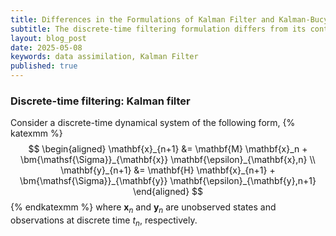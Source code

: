 ```yaml
---
title: Differences in the Formulations of Kalman Filter and Kalman-Bucy Filter
subtitle: The discrete-time filtering formulation differs from its continuous-time counterpart. To distinguish the difference, the observation error in discrete-time filter is referred to as 'measurement error,' whereas in the continuous-time filter, it is termed 'observation model noise.'
layout: blog_post
date: 2025-05-08
keywords: data assimilation, Kalman Filter
published: true
---
```


### Discrete-time filtering: Kalman filter

Consider a discrete-time dynamical system of the following form,
{% katexmm %}
$$
\begin{aligned}
\mathbf{x}_{n+1} &= \mathbf{M} \mathbf{x}_n + \bm{\mathsf{\Sigma}}_{\mathbf{x}} \mathbf{\epsilon}_{\mathbf{x},n} \\
\mathbf{y}_{n+1} &= \mathbf{H} \mathbf{x}_{n+1} + \bm{\mathsf{\Sigma}}_{\mathbf{y}} \mathbf{\epsilon}_{\mathbf{y},n+1}
\end{aligned}
$$
{% endkatexmm %}
where $\mathbf{x}_n$ and $\mathbf{y}_n$ are unobserved states and observations at discrete time $t_n$, respectively. 